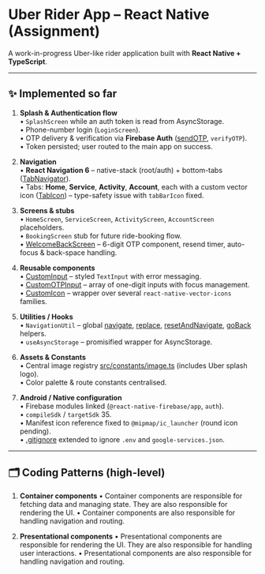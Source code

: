 # Uber Rider App – React Native (Assignment)

A work-in-progress Uber-like rider application built with **React Native + TypeScript**.

---

## ✨ Implemented so far

1. **Splash & Authentication flow**  
   • `SplashScreen` while an auth token is read from AsyncStorage.  
   • Phone-number login (`LoginScreen`).  
   • OTP delivery & verification via **Firebase Auth** ([sendOTP](cci:1://file:///Users/rohit/Native_Builds/UberRiderApp/src/screens/WelcomeBackScreen/WelcomeBackContainer.tsx:60:4-79:6), `verifyOTP`).  
   • Token persisted; user routed to the main app on success.

2. **Navigation**  
   • **React Navigation 6** – native-stack (root/auth) + bottom-tabs ([TabNavigator](cci:1://file:///Users/rohit/Native_Builds/UberRiderApp/src/navigation/TabNavigator.tsx:15:0-68:2)).  
   • Tabs: **Home**, **Service**, **Activity**, **Account**, each with a custom vector icon ([TabIcon](cci:2://file:///Users/rohit/Native_Builds/UberRiderApp/src/navigation/TabIcon.tsx:3:0-7:1)) – type-safety issue with `tabBarIcon` fixed.

3. **Screens & stubs**  
   • `HomeScreen`, `ServiceScreen`, `ActivityScreen`, `AccountScreen` placeholders.  
   • `BookingScreen` stub for future ride-booking flow.  
   • [WelcomeBackScreen](cci:2://file:///Users/rohit/Native_Builds/UberRiderApp/src/screens/WelcomeBackScreen/types.ts:11:0-13:1) – 6-digit OTP component, resend timer, auto-focus & back-space handling.

4. **Reusable components**  
   • [CustomInput](cci:2://file:///Users/rohit/Native_Builds/UberRiderApp/src/components/CustomInput/types.ts:3:0-10:31) – styled `TextInput` with error messaging.  
   • [CustomOTPInput](cci:2://file:///Users/rohit/Native_Builds/UberRiderApp/src/components/CustomOTPInput/types.ts:2:0-10:1) – array of one-digit inputs with focus management.  
   • [CustomIcon](cci:1://file:///Users/rohit/Native_Builds/UberRiderApp/src/components/CustomIcon/CustomIcon.tsx:9:0-81:2) – wrapper over several `react-native-vector-icons` families.

5. **Utilities / Hooks**  
   • `NavigationUtil` – global [navigate](cci:1://file:///Users/rohit/Native_Builds/UberRiderApp/src/navigation/NavigationUtil.tsx:8:0-12:1), [replace](cci:1://file:///Users/rohit/Native_Builds/UberRiderApp/src/navigation/NavigationUtil.tsx:14:0-18:1), [resetAndNavigate](cci:1://file:///Users/rohit/Native_Builds/UberRiderApp/src/navigation/NavigationUtil.tsx:20:0-29:1), [goBack](cci:1://file:///Users/rohit/Native_Builds/UberRiderApp/src/navigation/NavigationUtil.tsx:31:0-35:1) helpers.  
   • `useAsyncStorage` – promisified wrapper for AsyncStorage.

6. **Assets & Constants**  
   • Central image registry [src/constants/image.ts](cci:7://file:///Users/rohit/Native_Builds/UberRiderApp/src/constants/image.ts:0:0-0:0) (includes Uber splash logo).  
   • Color palette & route constants centralised.

7. **Android / Native configuration**  
   • Firebase modules linked (`@react-native-firebase/app`, `auth`).  
   • `compileSdk` / `targetSdk` 35.  
   • Manifest icon reference fixed to `@mipmap/ic_launcher` (round icon pending).  
   • [.gitignore](cci:7://file:///Users/rohit/Native_Builds/UberRiderApp/.gitignore:0:0-0:0) extended to ignore `.env` and `google-services.json`.

---

## 🗂 Coding Patterns (high-level)

1. **Container components**
   • Container components are responsible for fetching data and managing state. They are also responsible for rendering the UI.
   • Container components are also responsible for handling navigation and routing.

2. **Presentational components**
   • Presentational components are responsible for rendering the UI. They are also responsible for handling user interactions.
   • Presentational components are also responsible for handling navigation and routing.
